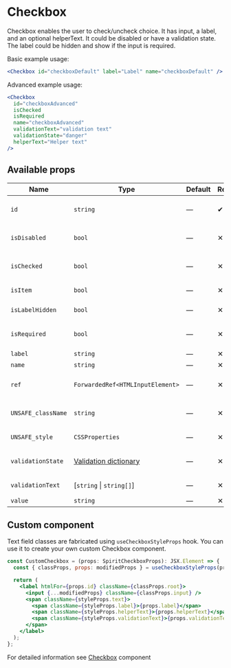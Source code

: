 # Checkbox

Checkbox enables the user to check/uncheck choice.
It has input, a label, and an optional helperText.
It could be disabled or have a validation state.
The label could be hidden and show if the input is required.

Basic example usage:

```jsx
<Checkbox id="checkboxDefault" label="Label" name="checkboxDefault" />
```

Advanced example usage:

```jsx
<Checkbox
  id="checkboxAdvanced"
  isChecked
  isRequired
  name="checkboxAdvanced"
  validationText="validation text"
  validationState="danger"
  helperText="Helper text"
/>
```

## Available props

| Name               | Type                                           | Default | Required | Description                    |
| ------------------ | ---------------------------------------------- | ------- | -------- | ------------------------------ |
| `id`               | `string`                                       | —       | ✔        | Input and label identification |
| `isDisabled`       | `bool`                                         | —       | ✕        | Whether is field disabled      |
| `isChecked`        | `bool`                                         | —       | ✕        | Whether is field checked       |
| `isItem`           | `bool`                                         | —       | ✕        | To render in [Item][item] mode |
| `isLabelHidden`    | `bool`                                         | —       | ✕        | Whether is label hidden        |
| `isRequired`       | `bool`                                         | —       | ✕        | Whether is field required      |
| `label`            | `string`                                       | —       | ✕        | Label text                     |
| `name`             | `string`                                       | —       | ✕        | Input name                     |
| `ref`              | `ForwardedRef<HTMLInputElement>`               | —       | ✕        | Input element reference        |
| `UNSAFE_className` | `string`                                       | —       | ✕        | Wrapper custom class name      |
| `UNSAFE_style`     | `CSSProperties`                                | —       | ✕        | Wrapper custom style           |
| `validationState`  | [Validation dictionary][dictionary-validation] | —       | ✕        | Type of validation state.      |
| `validationText`   | [`string` \| `string[]`]                       | —       | ✕        | Validation text                |
| `value`            | `string`                                       | —       | ✕        | Input value                    |

## Custom component

Text field classes are fabricated using `useCheckboxStyleProps` hook. You can use it to create your own custom Checkbox component.

```jsx
const CustomCheckbox = (props: SpiritCheckboxProps): JSX.Element => {
  const { classProps, props: modifiedProps } = useCheckboxStyleProps(props);

  return (
    <label htmlFor={props.id} className={classProps.root}>
      <input {...modifiedProps} className={classProps.input} />
      <span className={styleProps.text}>
        <span className={styleProps.label}>{props.label}</span>
        <span className={styleProps.helperText}>{props.helperText}</span>
        <span className={styleProps.validationText}>{props.validationText}</span>
      </span>
    </label>
  );
};
```

For detailed information see [Checkbox](https://github.com/lmc-eu/spirit-design-system/blob/main/packages/web/src/scss/components/Checkbox/README.md) component

[item]: https://github.com/lmc-eu/spirit-design-system/blob/main/packages/web-react/src/components/Item/README.md
[dictionary-validation]: https://github.com/lmc-eu/spirit-design-system/blob/main/docs/DICTIONARIES.md#validation
